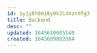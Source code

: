 ```yaml
---
id: 1y1y9h9mi8y9k3i44znhfg3
title: Backend
desc: ""
updated: 1645610685140
created: 1645609882684
---
```

